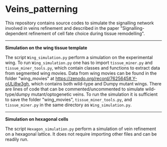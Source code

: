# Veins_patterning
This repository contains source codes to simulate the signalling network involved in veins refinement and described in the paper "Signalling-dependent refinement of cell fate choice during tissue remodelling".
***
**Simulation on the wing tissue template**

The script ```Wing_simulation.py``` perform a simulation on the experimental wing. To run ```Wing_simulation.py``` one has to import ```tissue_miner.py``` and ```tissue_miner_tools.py```, which contain classes and functions to extract data from segmented wing movies. Data from wing movies can be found in the folder "wing_movies" at https://zenodo.org/record/7625645#.Y-oULi8w3gh, which contains both wild-type and Dumpy mutant wings. There are lines of code that can be commented/uncommented to simulate wild-type/dumpy mutant/optogenetic veins. To run the simulation it is sufficient to save the folder "wing_movies", ```tissue_miner_tools.py```, and ```tissue_miner.py``` in the same directory as ```Wing_simulation.py```.
***
**Simulation on hexagonal cells**

The script ```Hexagon_simulation.py``` perform a simulation of vein refinement on a hexagonal lattice. It does not require importing other files and can be readily run. 
